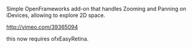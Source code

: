 Simple OpenFrameworks add-on that handles Zooming and Panning on iDevices, allowing to explore 2D space.

<http://vimeo.com/39365094>

this now requires ofxEasyRetina.

